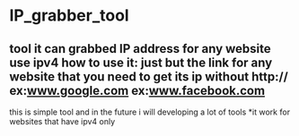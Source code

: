 # IP_grabber_tool
tool it can grabbed IP address for any website use ipv4
how to use it: just but the link for any website that you need to get its ip without http://
ex:www.google.com 
ex:www.facebook.com
--------------------------------------------
this is simple tool and in the future i will developing a lot of tools
*it work for websites that have ipv4 only
